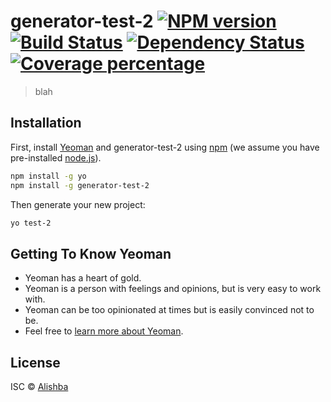 # generator-test-2 [![NPM version][npm-image]][npm-url] [![Build Status][travis-image]][travis-url] [![Dependency Status][daviddm-image]][daviddm-url] [![Coverage percentage][coveralls-image]][coveralls-url]
> blah

## Installation

First, install [Yeoman](http://yeoman.io) and generator-test-2 using [npm](https://www.npmjs.com/) (we assume you have pre-installed [node.js](https://nodejs.org/)).

```bash
npm install -g yo
npm install -g generator-test-2
```

Then generate your new project:

```bash
yo test-2
```

## Getting To Know Yeoman

 * Yeoman has a heart of gold.
 * Yeoman is a person with feelings and opinions, but is very easy to work with.
 * Yeoman can be too opinionated at times but is easily convinced not to be.
 * Feel free to [learn more about Yeoman](http://yeoman.io/).

## License

ISC © [Alishba]()


[npm-image]: https://badge.fury.io/js/generator-test-2.svg
[npm-url]: https://npmjs.org/package/generator-test-2
[travis-image]: https://travis-ci.org/10/generator-test-2.svg?branch=master
[travis-url]: https://travis-ci.org/10/generator-test-2
[daviddm-image]: https://david-dm.org/10/generator-test-2.svg?theme=shields.io
[daviddm-url]: https://david-dm.org/10/generator-test-2
[coveralls-image]: https://coveralls.io/repos/10/generator-test-2/badge.svg
[coveralls-url]: https://coveralls.io/r/10/generator-test-2
